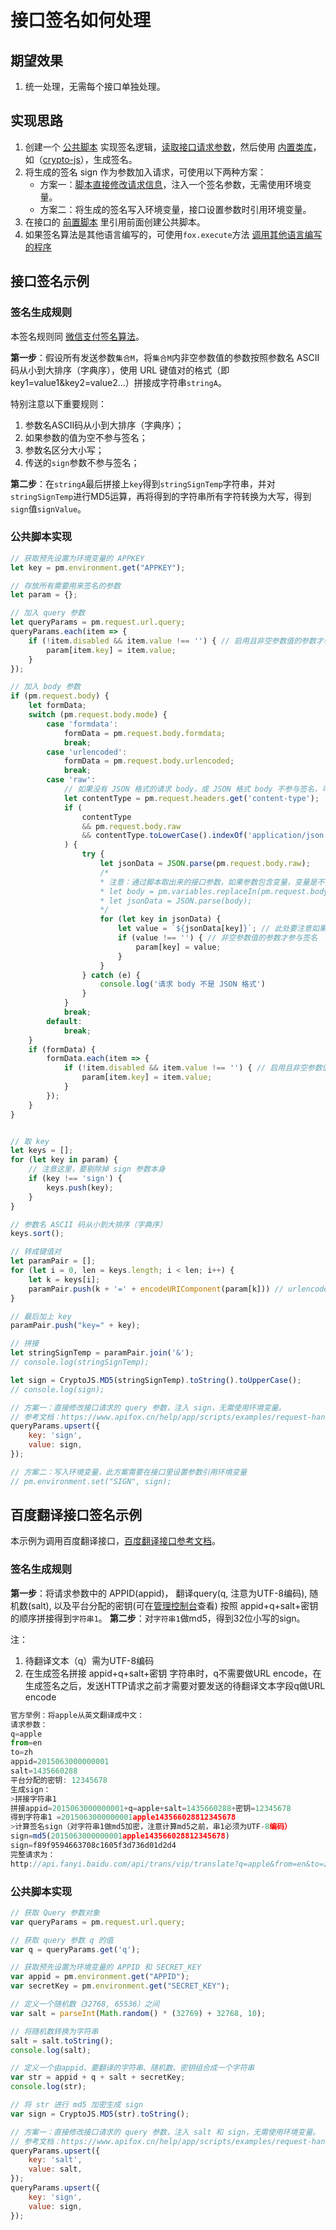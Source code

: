# 接口签名如何处理

## 期望效果

1. 统一处理，无需每个接口单独处理。

## 实现思路

1. 创建一个 [公共脚本](../../scripts/common-script/) 实现签名逻辑，[读取接口请求参数](../../scripts/examples/request-handle/)，然后使用 [内置类库](../../scripts/api-references/library-reference/)，如（[crypto-js](https://www.npmjs.com/package/crypto-js)），生成签名。
2. 将生成的签名 sign 作为参数加入请求，可使用以下两种方案：
   - 方案一：[脚本直接修改请求信息](../../scripts/examples/request-handle/)，注入一个签名参数，无需使用环境变量。
   - 方案二：将生成的签名写入环境变量，接口设置参数时引用环境变量。
3. 在接口的 [前置脚本](../../scripts/pre-request-scripts/) 里引用前面创建公共脚本。
4. 如果签名算法是其他语言编写的，可使用`fox.execute`方法 [调用其他语言编写的程序](../../scripts/api-references/external-programs/)



## 接口签名示例

### 签名生成规则

本签名规则同 [微信支付签名算法](https://pay.weixin.qq.com/wiki/doc/api/jsapi.php?chapter=4_3)。

**第一步**：假设所有发送参数`集合M`，将`集合M`内非空参数值的参数按照参数名 ASCII 码从小到大排序（字典序），使用 URL 键值对的格式（即key1=value1&key2=value2…）拼接成字符串`stringA`。

特别注意以下重要规则：

1. 参数名ASCII码从小到大排序（字典序）；
2. 如果参数的值为空不参与签名；
3. 参数名区分大小写；
4. 传送的`sign`参数不参与签名；

**第二步**：在`stringA`最后拼接上`key`得到`stringSignTemp`字符串，并对`stringSignTemp`进行MD5运算，再将得到的字符串所有字符转换为大写，得到`sign`值`signValue`。



### 公共脚本实现

```js
// 获取预先设置为环境变量的 APPKEY
let key = pm.environment.get("APPKEY");

// 存放所有需要用来签名的参数
let param = {};

// 加入 query 参数
let queryParams = pm.request.url.query;
queryParams.each(item => {
    if (!item.disabled && item.value !== '') { // 启用且非空参数值的参数才参与签名
        param[item.key] = item.value;
    }
});

// 加入 body 参数
if (pm.request.body) {
    let formData;
    switch (pm.request.body.mode) {
        case 'formdata':
            formData = pm.request.body.formdata;
            break;
        case 'urlencoded':
            formData = pm.request.body.urlencoded;
            break;
        case 'raw':
            // 如果没有 JSON 格式的请求 body，或 JSON 格式 body 不参与签名，可以删除这一段
            let contentType = pm.request.headers.get('content-type');
            if (
                contentType
                && pm.request.body.raw
                && contentType.toLowerCase().indexOf('application/json') !== -1
            ) {
                try {
                    let jsonData = JSON.parse(pm.request.body.raw);
                  	/*
                  	* 注意：通过脚本取出来的接口参数，如果参数包含变量，变量是不会替换成对应的值。如想要获取替换后的值，可使用`pm.variables.replaceIn`方法处理：
                    * let body = pm.variables.replaceIn(pm.request.body.raw);
                    * let jsonData = JSON.parse(body);
                  	*/
                    for (let key in jsonData) {
                        let value = `${jsonData[key]}`; // 此处要注意如果值的实际类型不是 string 需要根据实际情况处理。
                        if (value !== '') { // 非空参数值的参数才参与签名
                            param[key] = value;
                        }
                    }
                } catch (e) {
                    console.log('请求 body 不是 JSON 格式')
                }
            }
            break;
        default:
            break;
    }
    if (formData) {
        formData.each(item => {
            if (!item.disabled && item.value !== '') { // 启用且非空参数值的参数才参与签名
                param[item.key] = item.value;
            }
        });
    }
}


// 取 key
let keys = [];
for (let key in param) {
    // 注意这里，要剔除掉 sign 参数本身
    if (key !== 'sign') {
        keys.push(key);
    }
}

// 参数名 ASCII 码从小到大排序（字典序）
keys.sort();

// 转成键值对
let paramPair = [];
for (let i = 0, len = keys.length; i < len; i++) {
    let k = keys[i];
    paramPair.push(k + '=' + encodeURIComponent(param[k])) // urlencode 编码
}

// 最后加上 key
paramPair.push("key=" + key);

// 拼接
let stringSignTemp = paramPair.join('&');
// console.log(stringSignTemp);

let sign = CryptoJS.MD5(stringSignTemp).toString().toUpperCase();
// console.log(sign);

// 方案一：直接修改接口请求的 query 参数，注入 sign，无需使用环境变量。
// 参考文档：https://www.apifox.cn/help/app/scripts/examples/request-handle/
queryParams.upsert({
    key: 'sign',
    value: sign,
});

// 方案二：写入环境变量，此方案需要在接口里设置参数引用环境变量
// pm.environment.set("SIGN", sign);
```



## 百度翻译接口签名示例

本示例为调用百度翻译接口，[百度翻译接口参考文档](https://fanyi-api.baidu.com/product/113)。



### 签名生成规则

**第一步**：将请求参数中的 APPID(appid)， 翻译query(q, 注意为UTF-8编码), 随机数(salt), 以及平台分配的密钥(可在[管理控制台](http://api.fanyi.baidu.com/api/trans/product/desktop?req=developer)查看) 按照 appid+q+salt+密钥 的顺序拼接得到`字符串1`。
**第二步**：对`字符串1`做md5，得到32位小写的sign。

注：

1. 待翻译文本（q）需为UTF-8编码
2. 在生成签名拼接 appid+q+salt+密钥 字符串时，q不需要做URL encode，在生成签名之后，发送HTTP请求之前才需要对要发送的待翻译文本字段q做URL encode

```js
官方举例：将apple从英文翻译成中文：
请求参数：
q=apple
from=en
to=zh
appid=2015063000000001
salt=1435660288
平台分配的密钥: 12345678
生成sign：
>拼接字符串1
拼接appid=2015063000000001+q=apple+salt=1435660288+密钥=12345678
得到字符串1 =2015063000000001apple143566028812345678
>计算签名sign（对字符串1做md5加密，注意计算md5之前，串1必须为UTF-8编码）
sign=md5(2015063000000001apple143566028812345678)
sign=f89f9594663708c1605f3d736d01d2d4
完整请求为：
http://api.fanyi.baidu.com/api/trans/vip/translate?q=apple&from=en&to=zh&appid=2015063000000001&salt=1435660288&sign=f89f9594663708c1605f3d736d01d2d4
```



### 公共脚本实现

```js
// 获取 Query 参数对象
var queryParams = pm.request.url.query;

// 获取 query 参数 q 的值
var q = queryParams.get('q');

// 获取预先设置为环境变量的 APPID 和 SECRET_KEY
var appid = pm.environment.get("APPID");
var secretKey = pm.environment.get("SECRET_KEY");

// 定义一个随机数（32768, 65536）之间
var salt = parseInt(Math.random() * (32769) + 32768, 10);

// 将随机数转换为字符串
salt = salt.toString();
console.log(salt);

// 定义一个由appid、要翻译的字符串、随机数、密钥组合成一个字符串
var str = appid + q + salt + secretKey;
console.log(str);

// 将 str 进行 md5 加密生成 sign
var sign = CryptoJS.MD5(str).toString();

// 方案一：直接修改接口请求的 query 参数，注入 salt 和 sign，无需使用环境变量。
// 参考文档：https://www.apifox.cn/help/app/scripts/examples/request-handle/
queryParams.upsert({
    key: 'salt',
    value: salt,
});
queryParams.upsert({
    key: 'sign',
    value: sign,
});

```
